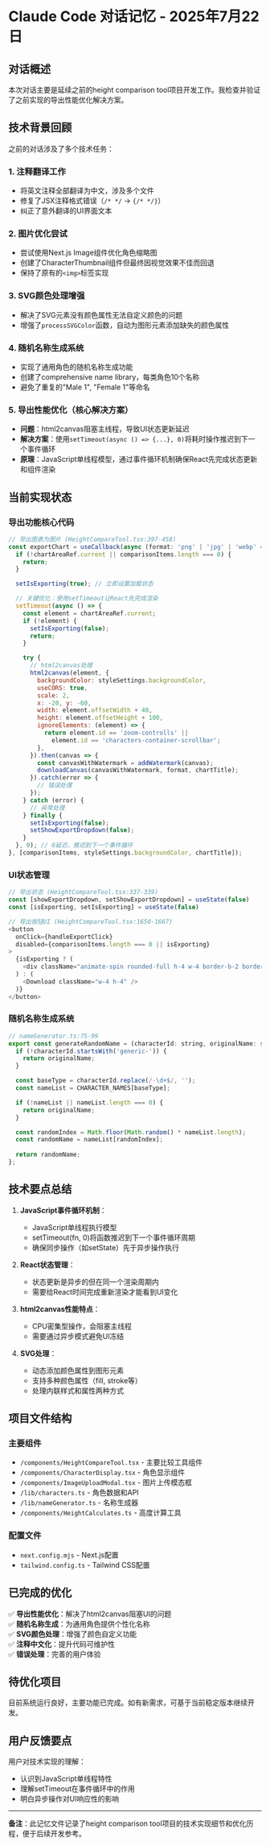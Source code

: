 # Claude Code 对话记忆 - 2025年7月22日

## 对话概述
本次对话主要是延续之前的height comparison tool项目开发工作。我检查并验证了之前实现的导出性能优化解决方案。

## 技术背景回顾
之前的对话涉及了多个技术任务：

### 1. 注释翻译工作
- 将英文注释全部翻译为中文，涉及多个文件
- 修复了JSX注释格式错误（`/* */` → `{/* */}`）
- 纠正了意外翻译的UI界面文本

### 2. 图片优化尝试
- 尝试使用Next.js Image组件优化角色缩略图
- 创建了CharacterThumbnail组件但最终因视觉效果不佳而回退
- 保持了原有的`<img>`标签实现

### 3. SVG颜色处理增强
- 解决了SVG元素没有颜色属性无法自定义颜色的问题
- 增强了`processSVGColor`函数，自动为图形元素添加缺失的颜色属性

### 4. 随机名称生成系统
- 实现了通用角色的随机名称生成功能
- 创建了comprehensive name library，每类角色10个名称
- 避免了重复的"Male 1", "Female 1"等命名

### 5. 导出性能优化（核心解决方案）
- **问题**：html2canvas阻塞主线程，导致UI状态更新延迟
- **解决方案**：使用`setTimeout(async () => {...}, 0)`将耗时操作推迟到下一个事件循环
- **原理**：JavaScript单线程模型，通过事件循环机制确保React先完成状态更新和组件渲染

## 当前实现状态

### 导出功能核心代码
```javascript
// 导出图表为图片 (HeightCompareTool.tsx:397-458)
const exportChart = useCallback(async (format: 'png' | 'jpg' | 'webp' = 'png') => {
  if (!chartAreaRef.current || comparisonItems.length === 0) {
    return;
  }

  setIsExporting(true); // 立即设置加载状态

  // 关键优化：使用setTimeout让React先完成渲染
  setTimeout(async () => {
    const element = chartAreaRef.current;
    if (!element) {
      setIsExporting(false);
      return;
    }

    try {
      // html2canvas处理
      html2canvas(element, {
        backgroundColor: styleSettings.backgroundColor,
        useCORS: true,
        scale: 2,
        x: -20, y: -60,
        width: element.offsetWidth + 40,
        height: element.offsetHeight + 100,
        ignoreElements: (element) => {
          return element.id == 'zoom-controlls' ||
            element.id == 'characters-container-scrollbar';
        },
      }).then(canvas => {
        const canvasWithWatermark = addWatermark(canvas);
        downloadCanvas(canvasWithWatermark, format, chartTitle);
      }).catch(error => {
        // 错误处理
      });
    } catch (error) {
      // 异常处理
    } finally {
      setIsExporting(false);
      setShowExportDropdown(false);
    }
  }, 0); // 0延迟，推迟到下一个事件循环
}, [comparisonItems, styleSettings.backgroundColor, chartTitle]);
```

### UI状态管理
```javascript
// 导出状态 (HeightCompareTool.tsx:337-339)
const [showExportDropdown, setShowExportDropdown] = useState(false)
const [isExporting, setIsExporting] = useState(false)

// 导出按钮UI (HeightCompareTool.tsx:1650-1667)
<button
  onClick={handleExportClick}
  disabled={comparisonItems.length === 0 || isExporting}
>
  {isExporting ? (
    <div className="animate-spin rounded-full h-4 w-4 border-b-2 border-current"></div>
  ) : (
    <Download className="w-4 h-4" />
  )}
</button>
```

### 随机名称生成系统
```javascript
// nameGenerator.ts:75-99
export const generateRandomName = (characterId: string, originalName: string): string => {
  if (!characterId.startsWith('generic-')) {
    return originalName;
  }

  const baseType = characterId.replace(/-\d+$/, '');
  const nameList = CHARACTER_NAMES[baseType];

  if (!nameList || nameList.length === 0) {
    return originalName;
  }

  const randomIndex = Math.floor(Math.random() * nameList.length);
  const randomName = nameList[randomIndex];
  
  return randomName;
};
```

## 技术要点总结

1. **JavaScript事件循环机制**：
   - JavaScript单线程执行模型
   - setTimeout(fn, 0)将函数推迟到下一个事件循环周期
   - 确保同步操作（如setState）先于异步操作执行

2. **React状态管理**：
   - 状态更新是异步的但在同一个渲染周期内
   - 需要给React时间完成重新渲染才能看到UI变化

3. **html2canvas性能特点**：
   - CPU密集型操作，会阻塞主线程
   - 需要通过异步模式避免UI冻结

4. **SVG处理**：
   - 动态添加颜色属性到图形元素
   - 支持多种颜色属性（fill, stroke等）
   - 处理内联样式和属性两种方式

## 项目文件结构

### 主要组件
- `/components/HeightCompareTool.tsx` - 主要比较工具组件
- `/components/CharacterDisplay.tsx` - 角色显示组件  
- `/components/ImageUploadModal.tsx` - 图片上传模态框
- `/lib/characters.ts` - 角色数据和API
- `/lib/nameGenerator.ts` - 名称生成器
- `/components/HeightCalculates.ts` - 高度计算工具

### 配置文件
- `next.config.mjs` - Next.js配置
- `tailwind.config.ts` - Tailwind CSS配置

## 已完成的优化

✅ **导出性能优化**：解决了html2canvas阻塞UI的问题  
✅ **随机名称生成**：为通用角色提供个性化名称  
✅ **SVG颜色处理**：增强了颜色自定义功能  
✅ **注释中文化**：提升代码可维护性  
✅ **错误处理**：完善的用户体验

## 待优化项目

目前系统运行良好，主要功能已完成。如有新需求，可基于当前稳定版本继续开发。

## 用户反馈要点

用户对技术实现的理解：
- 认识到JavaScript单线程特性
- 理解setTimeout在事件循环中的作用
- 明白异步操作对UI响应性的影响

---

**备注**：此记忆文件记录了height comparison tool项目的技术实现细节和优化历程，便于后续开发参考。